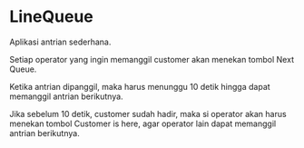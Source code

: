 LineQueue
=========

Aplikasi antrian sederhana.

Setiap operator yang ingin memanggil customer akan menekan tombol Next Queue.

Ketika antrian dipanggil, maka harus menunggu 10 detik hingga dapat memanggil antrian berikutnya.

Jika sebelum 10 detik, customer sudah hadir, maka si operator akan harus menekan tombol Customer is here, agar operator lain dapat memanggil antrian berikutnya.
